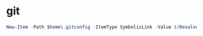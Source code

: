 # git

```powershell
New-Item -Path $home\.gitconfig -ItemType SymbolicLink -Value $(Resolve-Path gitconfig)
```
